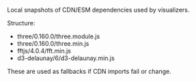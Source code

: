 Local snapshots of CDN/ESM dependencies used by visualizers.

Structure:

- three/0.160.0/three.module.js
- three/0.160.0/three.min.js
- fftjs/4.0.4/fft.min.js
- d3-delaunay/6/d3-delaunay.min.js

These are used as fallbacks if CDN imports fail or change.
